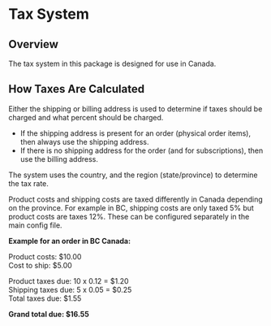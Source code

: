 # Tax System

## Overview

The tax system in this package is designed for use in Canada.

## How Taxes Are Calculated

Either the shipping or billing address is used to determine if taxes should be charged and what percent should be
charged.

- If the shipping address is present for an order (physical order items), then always use the shipping address.
- If there is no shipping address for the order (and for subscriptions), then use the billing address.

The system uses the country, and the region (state/province) to determine the tax rate.

Product costs and shipping costs are taxed differently in Canada depending on the province. For example in BC, 
shipping costs are only taxed 5% but product costs are taxes 12%. These can be configured separately 
in the main config file.

**Example for an order in BC Canada:**

Product costs: $10.00  
Cost to ship: $5.00

Product taxes due: 10 x 0.12 = $1.20  
Shipping taxes due: 5 x 0.05 = $0.25  
Total taxes due: $1.55  

**Grand total due: $16.55**